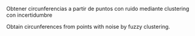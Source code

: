Obtener circunferencias a partir de puntos con ruido mediante clustering con incertidumbre

Obtain circunferences from points with noise by fuzzy clustering.
